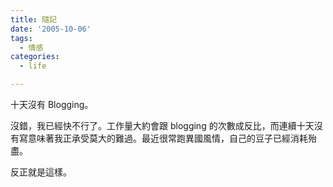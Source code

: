 ```yaml
---
title: 隨記
date: '2005-10-06'
tags:
  - 情感
categories:
  - life

---
```

十天沒有 Blogging。  
  
沒錯，我已經快不行了。工作量大約會跟 blogging 的次數成反比，而連續十天沒有寫意味著我正承受莫大的難過。最近很常跑異國風情，自己的豆子已經消耗殆盡。  
  
反正就是這樣。